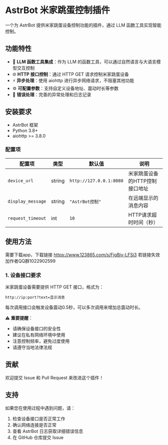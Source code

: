 # AstrBot 米家跳蛋控制插件

一个为 AstrBot 提供米家跳蛋设备控制功能的插件，通过 LLM 函数工具实现智能控制。

## 功能特性

- 🎯 **LLM 函数工具集成**：作为 LLM 的函数工具，可以通过自然语言与大语言模型交互控制
- 🌐 **HTTP 接口控制**：通过 HTTP GET 请求控制米家跳蛋设备
- ⚡ **异步处理**：使用 aiohttp 进行异步网络请求，不阻塞其他功能
- ⚙️ **可配置参数**：支持自定义设备地址、震动时长等参数
- 🔧 **错误处理**：完善的异常处理和日志记录

## 安装要求

- AstrBot 框架
- Python 3.8+
- aiohttp >= 3.8.0


### 配置项

| 配置项 | 类型 | 默认值 | 说明 |
|--------|------|--------|------|
| `device_url` | string | `http://127.0.0.1:8080` | 米家跳蛋设备的HTTP控制接口地址 |
| `display_message` | string | `"AstrBot控制"` | 在远端显示的消息内容 |
| `request_timeout` | int | `10` | HTTP请求超时时间（秒） |



## 使用方法

需要下载app，下载链接 https://www.123865.com/s/FjgBjv-LFSj3
若链接失效加作者QQ群1022902599
### 1. 设备接口要求

米家跳蛋设备需要提供 HTTP GET 接口，格式为：
```
http://ip:port?text=显示消息
```

每次调用接口会触发设备震动0.5秒，可以多次调用来增加总震动时长。




⚠️ **重要提醒**：
- 请确保设备接口的安全性
- 建议在私有网络环境中使用
- 注意控制频率，避免过度使用
- 请遵守当地法律法规
## 贡献

欢迎提交 Issue 和 Pull Request 来改进这个插件！

## 支持

如果您在使用过程中遇到问题，请：
1. 检查设备接口是否正常工作
2. 确认网络连接是否正常
3. 查看 AstrBot 日志获取详细错误信息
4. 在 GitHub 仓库提交 Issue
